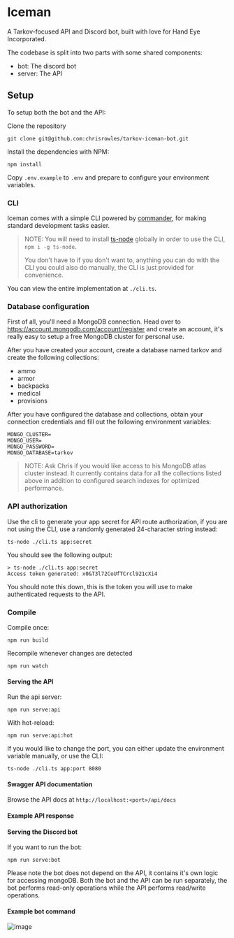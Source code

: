 # Iceman

A Tarkov-focused API and Discord bot, built with love for Hand Eye Incorporated.

The codebase is split into two parts with some shared components:

- bot: The discord bot
- server: The API

## Setup

To setup both the bot and the API:

Clone the repository
```
git clone git@github.com:chrisrowles/tarkov-iceman-bot.git
```

Install the dependencies with NPM:
```
npm install
```

Copy `.env.example` to `.env` and prepare to configure your environment variables.

### CLI

Iceman comes with a simple CLI powered by [commander](https://www.npmjs.com/package/commander#installation), for making standard development tasks easier.

> NOTE: You will need to install [ts-node](https://www.npmjs.com/package/ts-node) globally in order to use the CLI, `npm i -g ts-node`.
>
>You don't have to if you don't want to, anything you can do with the CLI you could also do manually, the CLI is just provided for convenience.

You can view the entire implementation at `./cli.ts`.

### Database configuration

First of all, you'll need a MongoDB connection. Head over to https://account.mongodb.com/account/register and create an account, it's really easy to setup a free MongoDB cluster for personal use.

After you have created your account, create a database named tarkov and create the following collections:
- ammo
- armor
- backpacks
- medical
- provisions

After you have configured the database and collections, obtain your connection credentials and fill out the following environment variables:

```
MONGO_CLUSTER=
MONGO_USER=
MONGO_PASSWORD=
MONGO_DATABASE=tarkov
```

> NOTE: Ask Chris if you would like access to his MongoDB atlas cluster instead. It currently contains data for all the collections listed above in addition to configured search indexes for optimized performance.

### API authorization

Use the cli to generate your app secret for API route authorization, if you are not using the CLI, use a randomly generated 24-character string instead:
```
ts-node ./cli.ts app:secret
```

You should see the following output:
```
> ts-node ./cli.ts app:secret
Access token generated: x0&T3l72CoUfTCrcl921cXi4
```

You should note this down, this is the token you will use to make authenticated requests to the API.

### Compile
Compile once:
```
npm run build
```

Recompile whenever changes are detected
```
npm run watch
```

#### Serving the API

Run the api server:
```
npm run serve:api
```

With hot-reload:
```
npm run serve:api:hot
```

If you would like to change the port, you can either update the environment variable manually, or use the CLI:
```
ts-node ./cli.ts app:port 8080
```

#### Swagger API documentation
Browse the API docs at `http://localhost:<port>/api/docs`

#### Example API response

#### Serving the Discord bot

If you want to run the bot:
```
npm run serve:bot
```

Please note the bot does not depend on the API, it contains it's own logic for accessing mongoDB. Both the bot and the API can be run separately, the bot performs read-only operations while the API performs read/write operations.

#### Example bot command

![image](https://i.imgur.com/TTvqIul.png)